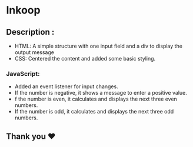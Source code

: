 # Inkoop


## Description :

- HTML: A simple structure with one input field and a div to display the output message
- CSS: Centered the content and added some basic styling.

### JavaScript:
- Added an event listener for input changes.
- If the number is negative, it shows a message to enter a positive value.
- f the number is even, it calculates and displays the next three even numbers.
- If the number is odd, it calculates and displays the next three odd numbers.

## Thank you &#10084;
      